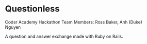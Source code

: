 # Questionless

Coder Academy Hackathon
Team Members: Ross Baker, Anh (Duke) Nguyen

A question and answer exchange made with Ruby on Rails.